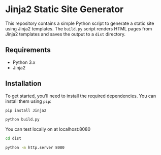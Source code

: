 # Jinja2 Static Site Generator

This repository contains a simple Python script to generate a static site using Jinja2 templates. The `build.py` script renders HTML pages from Jinja2 templates and saves the output to a `dist` directory.

## Requirements

- Python 3.x
- Jinja2

## Installation

To get started, you'll need to install the required dependencies. You can install them using `pip`:

```bash
pip install Jinja2

python build.py
```


You can test locally on at localhost:8080

```bash
cd dist

python -m http.server 8080
```